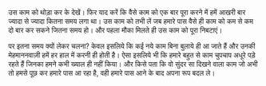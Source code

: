 उस काम को थोड़ा कर के देखें। फिर याद करें कि वैसे काम को एक बार पूरा करने में हमें आखरी बार ज्यादा से ज्यादा कितना समय लगा था। उस काम को तभी लें जब हमारे पास वैसे ही काम को कम से कम दो बार कर सकने जितना समय हो। और पहला मौका मिलते ही उस काम को पूरा निबटाएं।

पर इतना समय क्यों लेकर चलना? केवल इसलिये कि कई नये काम बिना बुलाये ही आ जाते हैं और उनकी मेहमाननवाज़ी हमें हर हाल में करनी ही होती है। ऐसा इसलिये भी कि हमारे बहुत से काम चुपचाप अधूरे पड़े रहते हैं जिनका हमने कभी ख्याल ही नहीं किया। और किसे पता कि वो सुंदर सा दिखने वाला काम जो अभी तो हमसे पूछ कर हमारे पास आ रहा है, वही हमारे पास आने के बाद अपना रूप बदल ले।
